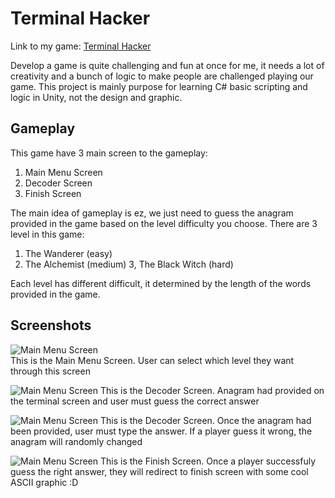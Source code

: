 # Terminal Hacker
Link to my game: [Terminal Hacker](https://sharemygame.com/@tyogautomo/terminal-hacker)

Develop a game is quite challenging and fun at once for me, it needs a lot of creativity and a bunch of logic to make people are challenged playing our game.
This project is mainly purpose for learning C# basic scripting and logic in Unity, not the design and graphic.

## Gameplay
This game have 3 main screen to the gameplay:
1. Main Menu Screen
2. Decoder Screen
3. Finish Screen

The main idea of gameplay is ez, we just need to guess the anagram provided in the game based on the level difficulty you choose.
There are 3 level in this game:
1. The Wanderer (easy)
2. The Alchemist (medium)
3, The Black Witch (hard)

Each level has different difficult, it determined by the length of the words provided in the game. 

## Screenshots
![Main Menu Screen](https://i.ibb.co/r0B41dd/Screenshot-1.jpg)
<br>
This is the Main Menu Screen. User can select which level they want through this screen

![Main Menu Screen](https://i.ibb.co/dKrPTw2/Screenshot-2.jpg)
This is the Decoder Screen. Anagram had provided on the terminal screen and user must guess the correct answer

![Main Menu Screen](https://i.ibb.co/RHbfgrR/Screenshot-3.jpg)
This is the Decoder Screen.
Once the anagram had been provided, user must type the answer. If a player guess it wrong, the anagram will randomly changed

![Main Menu Screen](https://i.ibb.co/V2tL7H8/Screenshot-4.jpg)
This is the Finish Screen.
Once a player successfuly guess the right answer, they will redirect to finish screen with some cool ASCII graphic :D

